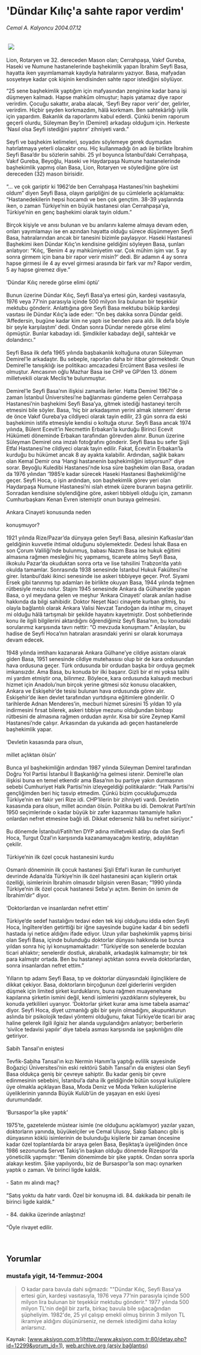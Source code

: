 # 'Dündar Kılıç'a sahte rapor verdim'

*Cemal A. Kalyoncu 2004.07.12*

<div bgcolor="#FFFEF6">
 <font>
  <img border="0" height="1" src="/web/20060104111556im_/http://www.aksiyon.com.tr/images/blank.gif"/>
 </font>
 <font class="content">
  <p>
   <img border="0" hspace="5" src="http://web.archive.org/web/20060104111556im_/http://www.aksiyon.com.tr/resim/501/48.jpg" vspace="5"/>
  </p>
 </font>
 <font class="content">
  Lion, Rotaryen ve 32. dereceden Mason olan; Cerrahpaşa, Vakıf Gureba, Haseki ve Numune hastanelerinde başhekimlik yapan İbrahim Seyfi Basa, hayatta iken yayımlamamak kaydıyla hatıralarını yazıyor. Basa, mafyadan sosyeteye kadar çok kişinin kendisinden sahte rapor istediğini söylüyor.
 </font>
 <p>
  <font class="content">
   “25 sene başhekimlik yaptığım için mafyasından zenginine kadar bana işi düşmeyen kalmadı. Hapse mahkûm olmuştur; hapis yatamaz diye rapor verirdim. Çocuğu sakattır, araba alacak, ‘Seyfi Bey rapor verir’ der, gelirler, verirdim. Hiçbir şeyden korkmazdım, hâlâ korkmam. Ben sahtekârlığı iyilik için yapardım. Bakanlık da raporlarımı kabul ederdi. Çünkü benim raporum geçerli olurdu, Süleyman Bey’in (Demirel) arkadaşı olduğum için. Herkeste ‘Nasıl olsa Seyfi istediğini yaptırır’ zihniyeti vardı.”
   <br>
    <br>
     Seyfi ve başhekim kelimeleri, soyadını söylemeye gerek duymadan hatırlatmaya yeterli olacaktır onu. Hiç kullanmadığı ön adı ile birlikte İbrahim Seyfi Basa’dır bu sözlerin sahibi. 25 yıl boyunca İstanbul’daki Cerrahpaşa, Vakıf Gureba, Beyoğlu, Haseki ve Haydarpaşa Numune hastanelerinde başhekimlik yapmış olan Basa, Lion, Rotaryen ve söylediğine göre üst dereceden (32) mason birisidir.
     <br/>
     <br/>
     “... ve çok gariptir ki 1962’de ben Cerrahpaşa Hastanesi’nin başhekimi oldum” diyen Seyfi Basa, olayın garipliğini de şu cümlelerle açıklamakta: “Hastanedekilerin hepsi hocamdı ve ben çok gençtim. 38-39 yaşlarında iken, o zaman Türkiye’nin en büyük hastanesi olan Cerrahpaşa’ya, Türkiye’nin en genç başhekimi olarak tayin oldum.”
     <br/>
     <br/>
     Birçok kişiyle ve anısı bulunan ve bu anılarını kaleme almaya devam eden, onları yayımlamayı ise en azından hayatta olduğu sürece düşünmeyen Seyfi Basa, hatıralarından ancak bir tanesini bizimle paylaşıyor. Haseki Hastanesi Başhekimi iken Dündar Kılıç’ın kendisine geldiğini söyleyen Basa, şunları anlatıyor: “Kılıç, ‘Benim 4 ay mahkûmiyetim var. Çok mühim işim var. 5 ay sonra girmem için bana bir rapor verir misin?’ dedi. Bir adamın 4 ay sonra hapse girmesi ile 4 ay evvel girmesi arasında bir fark var mı? Rapor verdim, 5 ay hapse giremez diye.”
     <br/>
     <br/>
     ‘Dündar Kılıç nerede görse elimi öptü’
     <br/>
     <br/>
     Bunun üzerine Dündar Kılıç, Seyfi Basa’ya ertesi gün, kardeşi vasıtasıyla, 1976 veya 77’nin parasıyla içinde 500 milyon lira bulunan bir teşekkür mektubu gönderir. Anlattığına göre Seyfi Basa mektubu büküp kardeşi vasıtası ile Dündar Kılıç’a iade eder: “On beş dakika sonra Dündar geldi. ‘Affedersin, bugüne kadar kim ne yaptı ise benden para aldı. İlk defa böyle bir şeyle karşılaştım’ dedi. Ondan sonra Dündar nerede görse elimi öpmüştür. Bunlar kabadayı idi. Şimdikiler kabadayı değil, sahtekâr ve dolandırıcı.”
     <br/>
     <br/>
     Seyfi Basa ilk defa 1965 yılında başbakanlık koltuğuna oturan Süleyman Demirel’le arkadaştır. Bu sebeple, raporları daha bir itibar görmektedir. Onun Demirel’le tanışıklığı ise politikacı amcazadesi Ercüment Basa vesilesi ile olmuştur. Amcasının oğlu Mazhar Basa ise CHP ve GP’den 13. dönem milletvekili olarak Meclis’te bulunmuştur.
     <br/>
     <br/>
     Demirel’le Seyfi Basa’nın ilişkisi zamanla ilerler. Hatta Demirel 1967’de o zaman İstanbul Üniversitesi’ne bağlanması gündeme gelen Cerrahpaşa Hastanesi’nin başhekimi Seyfi Basa’ya, gitmek istediği hastaneyi tercih etmesini bile söyler. Basa, ‘hiç bir arkadaşımın yerini almak istemem’ derse de önce Vakıf Gureba’ya cildiyeci olarak tayin edilir, 23 gün sonra da eski başhekimin istifa etmesiyle kendisi o koltuğa oturur. Seyfi Basa ancak 1974 yılında, Bülent Ecevit’in Necmettin Erbakan’la kurduğu Birinci Ecevit Hükümeti döneminde Erbakan tarafından görevden alınır. Bunun üzerine Süleyman Demirel ona imzalı fotoğrafını gönderir. Seyfi Basa bu sefer Şişli Etfal Hastanesi’ne cildiyeci olarak tayin edilir. Fakat, Ecevit’in Erbakan’la kurduğu bu hükümet ancak 8 ay ayakta kalabilir. Ardından, sağlık bakanı olan Kemal Demir ona ‘Hangi hastanenin başhekimliğini istiyorsun?’ diye sorar. Beyoğlu Kuledibi Hastanesi’nde kısa süre başhekim olan Basa, oradan da 1976 yılından ‘1985’e kadar sürecek Haseki Hastanesi Başhekimliği’ne geçer. Seyfi Hoca, o işin ardından, son başhekimlik görev yeri olan Haydarpaşa Numune Hastanesi’ni ıslah etmek üzere buranın başına getirilir. Sonradan kendisine söylendiğine göre, askeri tıbbiyeli olduğu için, zamanın Cumhurbaşkanı Kenan Evren istemiştir onun buraya gelmesini.
     <br/>
     <br/>
     Ankara Cinayeti konusunda neden
     <br/>
     <br/>
     konuşmuyor?
     <br/>
     <br/>
     1921 yılında Rize/Pazar’da dünyaya gelen Seyfi Basa, ailesinin Kafkaslar’dan geldiğinin kuvvetle ihtimal olduğunu söylemektedir. Dedesi İshak Basa en son Çorum Valiliği’nde bulunmuş, babası Nazım Basa ise hukuk eğitimi almasına rağmen mesleğini hiç yapmamış, ticarete atılmış Seyfi Basa, ilkokulu Pazar’da okuduktan sonra orta ve lise tahsilini Trabzon’da yatılı okulda tamamlar. Sonrasında 1938 senesinde İstanbul Hukuk Fakültesi’ne girer. İstanbul’daki ikinci senesinde ise askeri tıbbiyeye geçer. Prof. Siyami Ersek gibi tanınmış tıp adamları ile birlikte okuyan Basa, 1944 yılında teğmen rütbesiyle mezu nolur. Stajını 1945 senesinde Ankara da Gülhane’de yapan Basa, o yıl meydana gelen ve meşhur ‘Ankara Cinayeti’ olarak anılan hadise hakkında da bilgi sahibidir. Doktor Neşet Naci cinayete kurban gitmiş, bu olayla bağlantılı olarak Ankara Valisi Nevzat Tandoğan da intihar mı, cinayet mi olduğu hâlâ tartışmalı bir şekilde hayatını kayetmiştir. Dost sohbetlerinde konu ile ilgili bilgilerini aktardığını öğrendiğimiz Seyfi Basa’nın, bu konudaki sorularımız karşısında tavrı nettir: “O mevzuda konuşmam.” Anlaşılan, bu hadise de Seyfi Hoca’nın hatıraları arasındaki yerini sır olarak korumaya devam edecek.
     <br/>
     <br/>
     1948 yılında imtihanı kazanarak Ankara Gülhane’ye cildiye asistanı olarak giden Basa, 1951 senesinde cildiye mutehassısı olup bir de kara ordusundan hava ordusuna geçer. Türk ordusunda bir ordudan başka bir orduya geçmek imkansızdır. Ama Basa, bu konuda bir ilki başarır. Gizli bir el mi yoksa talihi mi yardım etmiştir ona, bilinmez. Böylece, kara ordusunda kalsaydı mecburi hizmet için Anadolu’nun birçok yerine gitmesi söz konusu olacakken, Ankara ve Eskişehir’de tesisi bulunan hava ordusunda görev alır. Eskişehir’de iken devlet tarafından yurtdışına eğitimlere gönderilir. O tarihlerde Adnan Menderes’in, mecburi hizmet süresini 15 yıldan 10 yıla indirmesini fırsat bilerek, askeri tıbbiye mezunu olduğundan binbaşı rütbesini de almasına rağmen ordudan ayrılır. Kısa bir süre Zeynep Kamil Hastanesi’nde çalışır. Arkasından da yukarıda adı geçen hastanelerde başhekimlik yapar.
     <br/>
     <br/>
     ‘Devletin kasasında para olsun,
     <br/>
     <br/>
     millet açlıktan ölsün’
     <br/>
     <br/>
     Bunca yıl başhekimliğin ardından 1987 yılında Süleyman Demirel tarafından Doğru Yol Partisi İstanbul İl Başkanlığı’na gelmesi istenir. Demirel’le olan ilişkisi buna en temel etkendir ama Basa’nın bu partiye yakın durmasının sebebi Cumhuriyet Halk Partisi’nin izleyegeldiği politikalardır: “Halk Partisi’ni gençliğimden beri hiç tasvip etmedim. Çünkü bizim çocukluğumuzda Türkiye’nin en fakir yeri Rize idi. CHP’lilerin bir zihniyeti vardı. Devletin kasasında para olsun, millet acından ölsün. Politika bu idi. Demokrat Parti’nin 1950 seçimlerinde o kadar büyük bir zafer kazanması tamamiyle halkın onlardan nefret etmesine bağlı idi. Dikkat ederseniz hâlâ bu nefret sürüyor.”
     <br/>
     <br/>
     Bu dönemde İstanbul/Fatih’ten DYP adına milletvekili adayı da olan Seyfi Hoca, Turgut Özal’ın karşısında kazanamayacağını kestirip, adaylıktan çekilir.
     <br/>
     <br/>
     Türkiye’nin ilk özel çocuk hastanesini kurdu
     <br/>
     <br/>
     Osmanlı döneminin ilk çocuk hastanesi Şişli Etfal’i kuran ile cumhuriyet devrinde Adana’da Türkiye’nin ilk özel hastanesini açan kişilerin ortak özelliği, isimlerinin İbrahim olmasıdır bilgisin veren Basan; “1990 yılında Türkiye’nin ilk özel çocuk hastanesi Seba’yı açtım. Benim ön ismim de İbrahim’dir” diyor.
     <br/>
     <br/>
     ‘Doktorlardan ve insanlardan nefret ettim’
     <br/>
     <br/>
     Türkiye’de sedef hastalığını tedavi eden tek kişi olduğunu iddia eden Seyfi Hoca, İngiltere’den getirttiği bir iğne sayesinde bugüne kadar 4 bin sedefli hastada iyi netice aldığını ifade ediyor. Uzun yıllar başhekimlik yapmış birisi olan Seyfi Basa, içinde bulunduğu doktorlar dünyası hakkında ise bunca yıldan sonra hiç iyi konuşmamaktadır: “Türkiye’de son senelerde bozulan ticari ahlaktır; senelerdir dostluk, akrabalık, arkadaşlık kalmamıştır; bir tek para kalmıştır ortada. Ben bu hastaneyi açtıktan sonra evvela doktorlardan, sonra insanlardan nefret ettim.”
     <br/>
     <br/>
     Yılların tıp adamı Seyfi Basa, tıp ve doktorlar dünyasındaki ilginçliklere de dikkat çekiyor. Basa, doktorların birçoğunun özel giderlerini vergiden düşmek için limited şirket kurduklarını, buna rağmen muayenehane kapılarına şirketin ismini değil, kendi isimlerini yazdıklarını söyleyerek, bu konuda yetkilileri uyarıyor. ‘Doktorlar şirket kurar ama isme tabela asamaz’ diyor. Seyfi Hoca, diyet uzmanlığı gibi bir şeyin olmadığını, akupunkturun aslında bir psikolojik tedavi yöntemi olduğunu, fakat Türkiye’de ticari bir araç haline gelerek ilgili ilgisiz her alanda uygulandığını anlatıyor; berberlerin ‘sivilce tedavisi yapılır’ diye tabela asması karşısında ise şaşkınlığını dile getiriyor.
     <br/>
     <br/>
     Sabih Tansal’ın eniştesi
     <br/>
     <br/>
     Tevfik-Sabiha Tansal’ın kızı Nermin Hanım’la yaptığı evlilik sayesinde Boğaziçi Üniversitesi’nin eski rektörü Sabih Tansal’ın da eniştesi olan Seyfi Basa oldukça geniş bir çevreye sahiptir. Bu kadar geniş bir çevre edinmesinin sebebini, İstanbul’a daha ilk geldiğinde bütün sosyal kulüplere üye olmakla açıklayan Basa, Moda Deniz ve Moda Yelken kulüplerine üyeliklerinin yanında Büyük Kulüb’ün de yaşayan en eski üyesi durumundadır.
     <br/>
     <br/>
     ‘Bursaspor’la şike yaptık’
     <br/>
     <br/>
     1975’te, gazetelerde müstear isimle (ne olduğunu açıklamıyor) yazılar yazan, doktorların yanında, büyükelçiler ve Cemal Ulusoy, Sakıp Sabancı gibi iş dünyasının köklü isimlerinin de bulunduğu kişilerle bir zaman öncesine kadar özel toplantılarda bir araya gelen Basa, Beşiktaş’a üyeliğinden önce 1986 sezonunda Servet Takiş’in başkan olduğu dönemde Rizespor’da yöneticilik yapmıştır: “Benim dönemimde bir şike yaptık. Ondan sonra sporla alakayı kestim. Şike yapılıyordu, biz de Bursaspor’la son maçı oynarken yaptık o zaman. Ve birinci ligde kaldık.
     <br/>
     <br/>
     - Satın mı alındı maç?
     <br/>
     <br/>
     “Satış yoktu da hatır vardı. Özel bir konuşma idi. 84. dakikada bir penaltı ile birinci ligde kaldık.”
     <br/>
     <br/>
     - 84. dakika üzerinde anlaştınız!
     <br/>
     <br/>
     “Öyle rivayet edilir.
    </br>
   </br>
  </font>
  <br/>
  <!---- YAZI SONU ----------->
 </p>
</div>


## Yorumlar

### mustafa yigit, 14-Temmuz-2004
> O kadar para bavula dahi sığmazdı: 
> ""Dündar Kılıç, Seyfi Basa’ya ertesi gün, kardeşi vasıtasıyla, 1976 veya 77’nin parasıyla içinde 500 milyon lira bulunan bir teşekkür mektubu gönderir." 1977  yılında 500 milyon TL'nin değil bir zarfa, birkaç bavula bile sığacağından şüpheliyim.  1982'de, 25 yıl çalışıp emekli olmuş birinin 3 milyon TL ikramiye aldığını düşünürseniz, ne demek istediğimi daha kolay anlarsınız.

Kaynak: [www.aksiyon.com.tr](http://www.aksiyon.com.tr:80/detay.php?id=12299&yorum_id=1), [web.archive.org (arşiv bağlantısı)](http://web.archive.org/web/20060104111556/http://www.aksiyon.com.tr:80/detay.php?id=12299&yorum_id=1)
